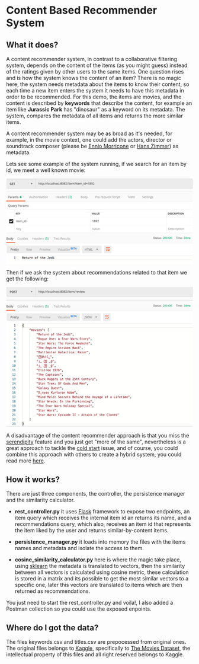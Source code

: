 # Content Based Recommender System

## What it does?

A content recommender system, in contrast to a collaborative filtering system, depends on the content of the items (as you might guess) instead of the ratings given by other users to the same items. One question rises and is how the system knows the content of an item? There is no magic here, the system needs metadata about the items to know their content, so each time a new item enters the system it needs to have this metadata in order to be recommended. For this demo, the items are movies, and the content is described by **keywords** that describe the content, for example an item like **Jurassic Park** has "dinosaur" as a keyword on its metadata. The system, compares the metadata of all items and returns the more similar items.

A content recommender system may be as broad as it's needed, for example, in the movie context, one could add the actors, director or soundtrack composer (please be [Ennio Morricone](https://www.youtube.com/watch?v=Kmh6rdRhcOw&t=1s) or [Hans Zimmer](https://www.youtube.com/watch?v=OzLhXesNkCI)) as metadata.

Lets see some example of the system running, if we search for an item by id, we meet a well known movie:

<div style="text-align:center">
<img src="https://github.com/cjcarvajal/content-based-recommender-system/blob/master/resources/img1.png" width="600" style="display:block; margin:auto;">	
</div>

Then if we ask the system about recommendations related to that item we get the following:

<div style="text-align:center">
<img src="https://github.com/cjcarvajal/content-based-recommender-system/blob/master/resources/img2.png" width="600" style="display:block; margin:auto;">	
</div>

A disadvantage of the content recommender approach is that you miss the [serendipity](https://dl.acm.org/citation.cfm?id=3009209.3009262) feature and you just get "more of the same", nevertheless is a great approach to tackle the [cold start](https://en.wikipedia.org/wiki/Cold_start_(computing)) issue, and of course, you could combine this approach with others to create a hybrid system, you could read more [here](https://leantechblog.wordpress.com/2018/01/03/how-does-netflix-or-spotify-knows-what-you-like-a-briefing-on-recommender-systems/).

## How it works?

There are just three components, the controller, the persistence manager and the similarity calculator.

* **rest_controller.py** it uses [Flask](https://flask.palletsprojects.com/en/1.1.x/) framework to expose two endpoints, an item query which receives the internal item id an returns its name, and a recommendations query, which also, receives an item id that represents the item liked by the user and returns similar-by-content items.

* **persistence_manager.py** it loads into memory the files with the items names and metadata and isolate the access to them.

* **cosine_similarity_calculator.py** here is where the magic take place, using [sklearn](https://scikit-learn.org/stable/) the metadata is translated to vectors, then the similarity between all vectors is calculated using cosine metric, these calculation is stored in a matrix and its possible to get the most similar vectors to a specific one, later this vectors are translated to items which are then returned as recommendations.

You just need to start the rest_controller.py and voila!, I also added a Postman collection so you could use the exposed enpoints.

## Where do I got the data?

The files keywords.csv and titles.csv are prepocessed from original ones. The original files belongs to [Kaggle](https://www.kaggle.com/), specifically to [The Movies Dataset](https://www.kaggle.com/rounakbanik/the-movies-dataset), the intellectual property of this files and all right reserved belongs to Kaggle.